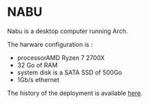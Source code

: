 # NABU

Nabu is a desktop computer running Arch.

The harware configuration is :

* processorAMD Ryzen 7 2700X
* 32 Go of RAM
* system disk is a SATA SSD of 500Go
* 1Gb/s ethernet

The history of the deployment is available [here](history.md).